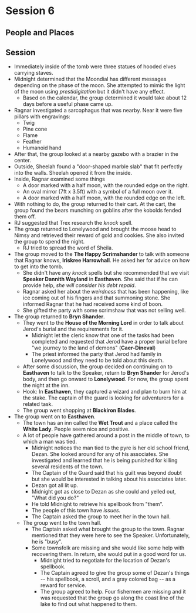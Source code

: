 # Session 6
## People and Places
## Session
* Immediately inside of the tomb were three statues of hooded elves carrying staves.
* Midnight determined that the Moondial has different messages depending on the phase of the moon. She attempted to mimic the light of the moon using _prestidigitation_ but it didn't have any effect.
	* Based on the calendar, the group determined it would take about 12 days before a useful phase came up.
* Ragnar investigated a sarcophagus that was nearby. Near it were five pillars with engravings:
	* Twig
	* Pine cone
	* Flame
	* Feather
	* Humanoid hand
* After that, the group looked at a nearby gazebo with a brazier in the center.
* Outside, Sheelah found a "door-shaped marble slab" that fit perfectly into the walls. Sheelah opened it from the inside.
* Inside, Ragnar examined some things
	* A door marked with a half moon, with the rounded edge on the right.
	* An oval mirror (7ft x 3.5ft) with a symbol of a full moon over it.
	* A door marked with a half moon, with the rounded edge on the left.
* With nothing to do, the group returned to their cart. At the cart, the group found the bears munching on goblins after the kobolds fended them off.
* RJ suggested that Trex research the _knock_ spell.
* The group returned to Lonelywood and brought the moose head to Nimsy and retrieved their reward of gold and cookies. She also invited the group to spend the night.
	* RJ tried to spread the word of Sheila.
* The group moved to the **The Happy Scrimshander** to talk with someone that Ragnar knows, **Iriskree Harrowhall**. He asked her for advice on how to get into the tomb.
	* She didn't have any _knock_ spells but she recommended that we visit **Speaker Dannith Wayland** in **Easthaven**. She said that if he can provide help, _she will consider his debt repaid_.
	* Ragnar asked her about the _weirdness_ that has been happening, like ice coming out of his fingers and that summoning stone. She informed Ragnar that he had received some kind of boon.
	* She gifted the party with some scrimshaw that was not selling well.
* The group returned to **Bryn Shander**.
	* They went to the **House of the Morning Lord** in order to talk about Jerod's burial and the requirements for it.
		* Midnight let the cleric know that one of the tasks had been completed and requested that Jerod have a proper burial before "we journey to the land of demons" (**Caer-Dineval**)
		* The priest informed the party that Jerod had family in Lonelywood and they need to be told about this death.
	* After some discussion, the group decided on continuing on to **Easthaven** to talk to the Speaker, return to **Bryn Shander** for Jerod's body, and then go onward to **Lonelywood**. For now, the group spent the night at the inn.
	* Hook: In **Easthaven**, they captured a wizard and plan to burn him at the stake. The captain of the guard is looking for adventurers for a related task.
	* The group went shopping at **Blackiron Blades**.
* The group went on to **Easthaven**.
	* The town has an inn called the **Wet Trout** and a place called the **White Lady**. People seem nice and positive.
	* A lot of people have gathered around a post in the middle of town, to which a man was tied.
		* Midnight notices the man tied to the pyre is her old school friend, Dezan. She looked around for any of his associates. She investigated and learned that he is being punished for killing several residents of the town.
		* The Captain of the Guard said that his guilt was beyond doubt but she would be interested in talking about his associates later.
		* Dezan got all lit up.
		* Midnight got as close to Dezan as she could and yelled out, "What did you do?"
		* He told Midnight to retrieve his spellbook from "them".
		* The people of this town have _issues_.
		* The Captain asked the group to meet her in the town hall.
	* The group went to the town hall.
		* The Captain asked what brought the group to the town. Ragnar mentioned that they were here to see the Speaker. Unfortunately, he is "busy".
		* Some townsfolk are missing and she would like some help with recovering them. In return, she would put in a good word for us.
			* Midnight tried to negotiate for the location of Dezan's spellbook.
			* The Captain agreed to give the group some of Dezan's things -- his spellbook, a scroll, and a gray colored bag -- as a reward for service.
			* The group agreed to help. Four fishermen are missing and it was requested that the group go along the coast line of the lake to find out what happened to them.
<!--stackedit_data:
eyJoaXN0b3J5IjpbMTM1NjEyNzQwNiwtMjUwNTk0NDY2LC0xNz
IxNDgyNjIwLC0xMjI5NjA1ODk1LC0yMTAzMzEzNyw4Njg3MjUz
NDIsLTIwMjk2NDgyODksMTgxNDI0MjE1NiwtMTE2Njg2NjA0LC
01Mzc1MDAxNzYsLTEyNzU0NDM1ODQsLTEyNTg4MTMxMDksLTEw
MjM4NjcwMzAsMTcwODY5MjczNywtMTM4MDAzNDY4MV19
-->